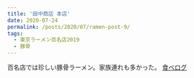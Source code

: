 ```yaml
---
title: '田中商店 本店'
date: 2020-07-24
permalink: /posts/2020/07/ramen-post-9/
tags:
  - 東京ラーメン百名店2019
  - 豚骨
---
```


百名店では珍しい豚骨ラーメン。家族連れも多かった。
[食べログ](https://tabelog.com/tokyo/A1324/A132404/13003726/)


